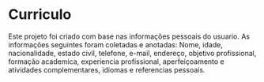  # Curriculo 
   Este projeto foi criado com base nas informações pessoais do usuario. As informações seguintes foram coletadas e anotadas: 
 Nome, idade, nacionalidade, estado civil, telefone, e-mail, endereço, objetivo profissional, formação academica, 
 experiencia profissional, aperfeiçoamento e atividades complementares, idiomas e referencias pessoais.
 

